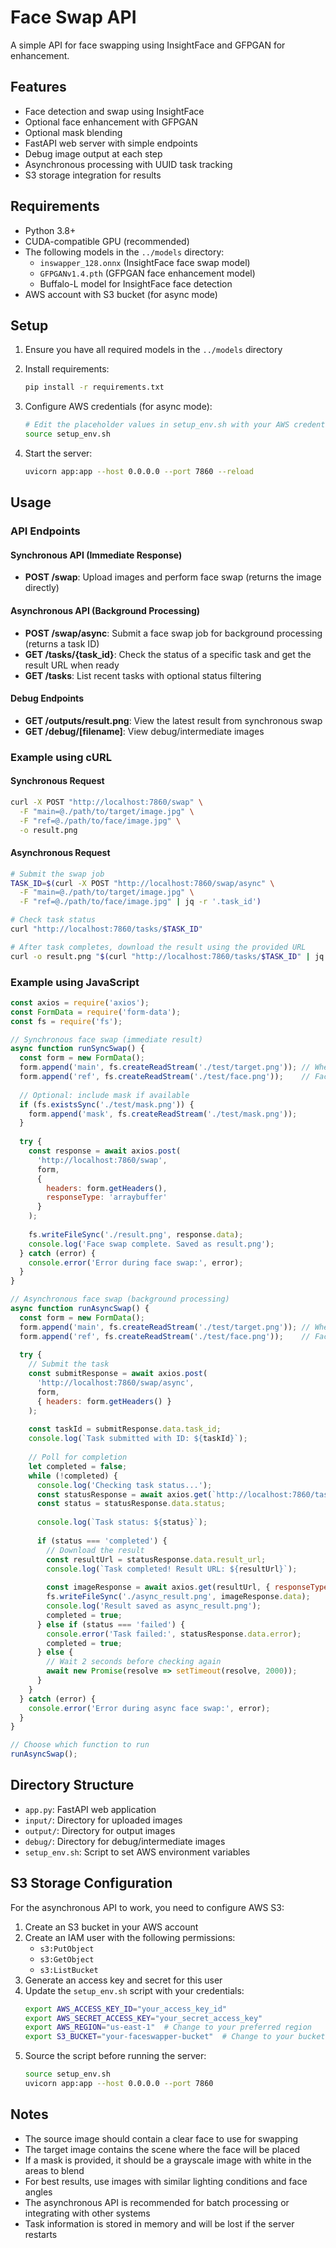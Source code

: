 # Face Swap API

A simple API for face swapping using InsightFace and GFPGAN for enhancement.

## Features

- Face detection and swap using InsightFace
- Optional face enhancement with GFPGAN
- Optional mask blending
- FastAPI web server with simple endpoints
- Debug image output at each step
- Asynchronous processing with UUID task tracking
- S3 storage integration for results

## Requirements

- Python 3.8+
- CUDA-compatible GPU (recommended)
- The following models in the `../models` directory:
  - `inswapper_128.onnx` (InsightFace face swap model)
  - `GFPGANv1.4.pth` (GFPGAN face enhancement model)
  - Buffalo-L model for InsightFace face detection
- AWS account with S3 bucket (for async mode)

## Setup

1. Ensure you have all required models in the `../models` directory

2. Install requirements:
   ```bash
   pip install -r requirements.txt
   ```

3. Configure AWS credentials (for async mode):
   ```bash
   # Edit the placeholder values in setup_env.sh with your AWS credentials
   source setup_env.sh
   ```

4. Start the server:
   ```bash
   uvicorn app:app --host 0.0.0.0 --port 7860 --reload
   ```

## Usage

### API Endpoints

#### Synchronous API (Immediate Response)
- **POST /swap**: Upload images and perform face swap (returns the image directly)

#### Asynchronous API (Background Processing)
- **POST /swap/async**: Submit a face swap job for background processing (returns a task ID)
- **GET /tasks/{task_id}**: Check the status of a specific task and get the result URL when ready
- **GET /tasks**: List recent tasks with optional status filtering

#### Debug Endpoints
- **GET /outputs/result.png**: View the latest result from synchronous swap
- **GET /debug/[filename]**: View debug/intermediate images

### Example using cURL

#### Synchronous Request
```bash
curl -X POST "http://localhost:7860/swap" \
  -F "main=@./path/to/target/image.jpg" \
  -F "ref=@./path/to/face/image.jpg" \
  -o result.png
```

#### Asynchronous Request
```bash
# Submit the swap job
TASK_ID=$(curl -X POST "http://localhost:7860/swap/async" \
  -F "main=@./path/to/target/image.jpg" \
  -F "ref=@./path/to/face/image.jpg" | jq -r '.task_id')

# Check task status
curl "http://localhost:7860/tasks/$TASK_ID"

# After task completes, download the result using the provided URL
curl -o result.png "$(curl "http://localhost:7860/tasks/$TASK_ID" | jq -r '.result_url')"
```

### Example using JavaScript

```javascript
const axios = require('axios');
const FormData = require('form-data');
const fs = require('fs');

// Synchronous face swap (immediate result)
async function runSyncSwap() {
  const form = new FormData();
  form.append('main', fs.createReadStream('./test/target.png')); // Where to place the face
  form.append('ref', fs.createReadStream('./test/face.png'));    // Face to use
  
  // Optional: include mask if available
  if (fs.existsSync('./test/mask.png')) {
    form.append('mask', fs.createReadStream('./test/mask.png'));
  }
  
  try {
    const response = await axios.post(
      'http://localhost:7860/swap',
      form,
      {
        headers: form.getHeaders(),
        responseType: 'arraybuffer'
      }
    );
    
    fs.writeFileSync('./result.png', response.data);
    console.log('Face swap complete. Saved as result.png');
  } catch (error) {
    console.error('Error during face swap:', error);
  }
}

// Asynchronous face swap (background processing)
async function runAsyncSwap() {
  const form = new FormData();
  form.append('main', fs.createReadStream('./test/target.png')); // Where to place the face
  form.append('ref', fs.createReadStream('./test/face.png'));    // Face to use
  
  try {
    // Submit the task
    const submitResponse = await axios.post(
      'http://localhost:7860/swap/async',
      form,
      { headers: form.getHeaders() }
    );
    
    const taskId = submitResponse.data.task_id;
    console.log(`Task submitted with ID: ${taskId}`);
    
    // Poll for completion
    let completed = false;
    while (!completed) {
      console.log('Checking task status...');
      const statusResponse = await axios.get(`http://localhost:7860/tasks/${taskId}`);
      const status = statusResponse.data.status;
      
      console.log(`Task status: ${status}`);
      
      if (status === 'completed') {
        // Download the result
        const resultUrl = statusResponse.data.result_url;
        console.log(`Task completed! Result URL: ${resultUrl}`);
        
        const imageResponse = await axios.get(resultUrl, { responseType: 'arraybuffer' });
        fs.writeFileSync('./async_result.png', imageResponse.data);
        console.log('Result saved as async_result.png');
        completed = true;
      } else if (status === 'failed') {
        console.error('Task failed:', statusResponse.data.error);
        completed = true;
      } else {
        // Wait 2 seconds before checking again
        await new Promise(resolve => setTimeout(resolve, 2000));
      }
    }
  } catch (error) {
    console.error('Error during async face swap:', error);
  }
}

// Choose which function to run
runAsyncSwap();
```

## Directory Structure

- `app.py`: FastAPI web application
- `input/`: Directory for uploaded images
- `output/`: Directory for output images
- `debug/`: Directory for debug/intermediate images
- `setup_env.sh`: Script to set AWS environment variables

## S3 Storage Configuration

For the asynchronous API to work, you need to configure AWS S3:

1. Create an S3 bucket in your AWS account
2. Create an IAM user with the following permissions:
   - `s3:PutObject`
   - `s3:GetObject`
   - `s3:ListBucket`
3. Generate an access key and secret for this user
4. Update the `setup_env.sh` script with your credentials:
   ```bash
   export AWS_ACCESS_KEY_ID="your_access_key_id"
   export AWS_SECRET_ACCESS_KEY="your_secret_access_key"
   export AWS_REGION="us-east-1"  # Change to your preferred region
   export S3_BUCKET="your-faceswapper-bucket"  # Change to your bucket name
   ```
5. Source the script before running the server:
   ```bash
   source setup_env.sh
   uvicorn app:app --host 0.0.0.0 --port 7860
   ```

## Notes

- The source image should contain a clear face to use for swapping
- The target image contains the scene where the face will be placed
- If a mask is provided, it should be a grayscale image with white in the areas to blend
- For best results, use images with similar lighting conditions and face angles
- The asynchronous API is recommended for batch processing or integrating with other systems
- Task information is stored in memory and will be lost if the server restarts 